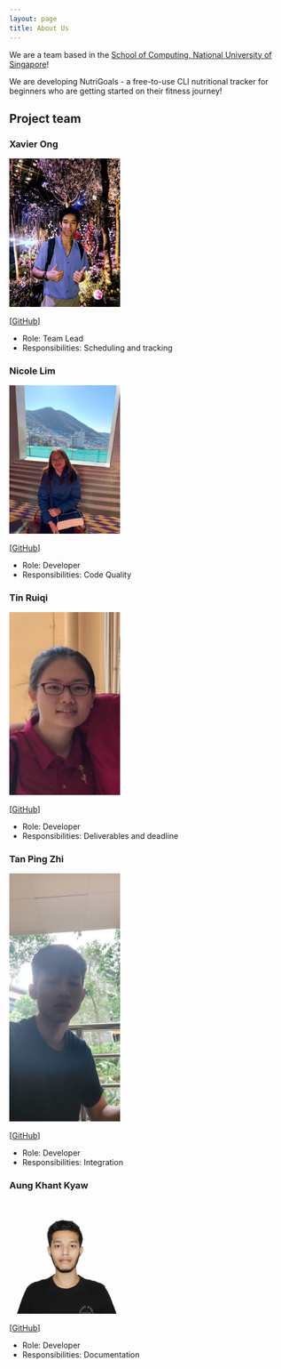 ```yaml
---
layout: page
title: About Us
---
```


We are a team based in the [School of Computing, National University of Singapore](http://www.comp.nus.edu.sg)!

We are developing NutriGoals - a free-to-use CLI nutritional tracker for beginners who are getting started on
their fitness journey!


## Project team

### Xavier Ong

<img src="images/xav168.png" width="200px">

[[GitHub](https://github.com/xav168)]

* Role: Team Lead
* Responsibilities: Scheduling and tracking

### Nicole Lim

<img src="images/nicolelim02.png" width="200px">

[[GitHub](http://github.com/nicolelim02)]

* Role: Developer
* Responsibilities: Code Quality

### Tin Ruiqi

<img src="images/ruiqi7.png" width="200px">

[[GitHub](http://github.com/ruiqi7)]

* Role: Developer
* Responsibilities: Deliverables and deadline

### Tan Ping Zhi

<img src="images/tanpingzhi.png" width="200px">

[[GitHub](http://github.com/jtanpingzhi)]


* Role: Developer
* Responsibilities: Integration

### Aung Khant Kyaw

<img src="images/akkfiros.png" width="200px">

[[GitHub](http://github.com/akkfiros)]


* Role: Developer
* Responsibilities: Documentation
